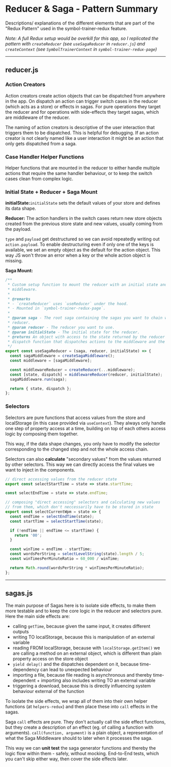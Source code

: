 # Reducer & Saga - Pattern Summary

Descriptions/ explanations of the different elements that are part of the "Redux
Pattern" used in the symbol-trainer-redux feature.

_Note: A full Redux setup would be overkill for this app, so I replicated the
pattern with `createReducer` (see `useSagaReducer` in `reducer.js`) and
`createContext` (see `SymbolTrainerContext` in `symbol-trainer-redux-page`)_

---

## reducer.js

### Action Creators

Action creators create action objects that can be dispatched from anywhere in
the app. On dispatch an action can trigger switch cases in the reducer (which
acts as a store) or effects in sagas. For pure operations they target the
reducer and for operations with side-effects they target sagas, which are
middleware of the reducer.

The naming of action creators is descriptive of the user interaction that
triggers them to be dispatched. This is helpful for debugging. If an action
creator is not clearly named like a user interaction it might be an action that
only gets dispatched from a saga.

### Case Handler Helper Functions

Helper functions that are mounted in the reducer to either handle multiple
actions that require the same handler behaviour, or to keep the switch cases
clean from complex logic.

### Initial State + Reducer + Saga Mount

**initialState:**`initialState` sets the default values of your store and
defines its data shape.

**Reducer:** The action handlers in the switch cases return new store objects
created from the previous store state and new values, usually coming from the
payload. 

`type` and `payload` get destructured so we can avoid repeatedly
writing out `action.payload`. To enable destructuring even if only one of the
keys is available, we set an empty object as the default for the action object.
This way JS won't throw an error when a key or the whole action object is
missing.

**Saga Mount:**
```js
/**
 * Custom setup function to mount the reducer with an initial state and (saga)
 * middleware.
 *
 * @remarks
 * - `createReducer` uses `useReducer` under the hood.
 * - Mounted in `symbol-trainer-redux-page`. 
 *
 * @param saga - The root saga containing the sagas you want to chain with the
 * reducer.
 * @param reducer - The reducer you want to use.
 * @param initialState - The initial state for the reducer.
 * @returns An object with access to the state returned by the reducer and the
 * dispatch function that dispatches actions to the middleware and the reducer.
 */
export const useSagaReducer = (saga, reducer, initialState) => {
  const sagaMiddleware = createSagaMiddleware();
  const middleware = [sagaMiddleware];

  const middlewareReducer = createReducer(...middleware);
  const [state, dispatch] = middlewareReducer(reducer, initialState);
  sagaMiddleware.run(saga);

  return { state, dispatch };
};
```


### Selectors

Selectors are pure functions that access values from the store and localStorage
(in this case provided via `useContext`). They always only handle one step of
property access at a time, building on top of each others access logic by
composing them together. 

This way, if the data shape changes, you only have to modify the selector
corresponding to the changed step and not the whole access chain. 

Selectors can also **calculate** "secondary values" from the values returned by
other selectors. This way we can directly access the final values we want to
inject in the components.


```js
// direct accessing values from the reducer state
export const selectStartTime = state => state.startTime;

const selectEndTime = state => state.endTime;

// composing "direct accessing" selectors and calculating new values 
// from them, which don't neccessarily have to be stored in state
export const selectCurrentWpm = state => {
  const endTime = selectEndTime(state);
  const startTime = selectStartTime(state);

  if (!endTime || endTime <= startTime) {
    return '00';
  }

  const winTime = endTime - startTime;
  const wordsPerString = selectLevelString(state).length / 5;
  const winTimesPerMinuteRatio = 60_000 / winTime;

  return Math.round(wordsPerString * winTimesPerMinuteRatio);
};
```

---

## sagas.js

The main purpose of Sagas here is to isolate side effects, to make them more
testable and to keep the core logic in the reducer and selectors pure. Here the
main side effects are:

- calling `getTime`, because given the same input, it creates different outputs
- writing TO localStorage, because this is manipulation of an external variable
- reading FROM localStorage, because with `localStorage.getItem()` we are
  calling a method on an external object, which is different than plain property
  access on the store object
- `yield delay()` and the dispatches dependent on it, because time-dependency
  can lead to unexpected behaviour
- importing a file, because file reading is asynchronous and thereby
  time-dependent + importing also includes writing TO an external variable
- triggering a download, because this is directly influencing system behaviour
  external of the function

To isolate the side effects, we wrap all of them into their own helper functions
(at `helpers-redux`) and then place these into `call` effects in the sagas. 

Saga `call` effects are pure. They don't actually call the side effect
functions, but they create a description of an effect (eg. of calling a function
with arguments). `call(function, argument)` is a plain object, a representation
of what the Saga Middleware should to later when it processes the saga.

This way we can **unit test** the saga generator functions and thereby the logic
flow within them - safely, without mocking. End-to-End tests, which you can't
skip either way, then cover the side effects later.